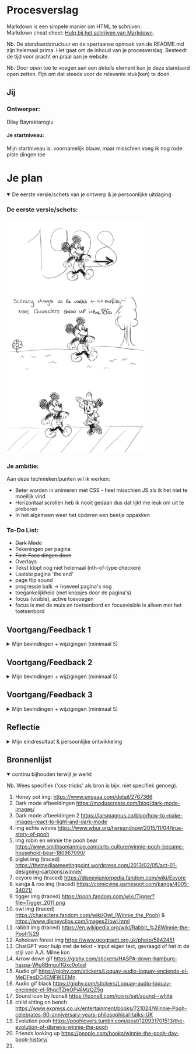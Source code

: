 # Procesverslag
Markdown is een simpele manier om HTML te schrijven.  
Markdown cheat cheet: [Hulp bij het schrijven van Markdown](https://github.com/adam-p/markdown-here/wiki/Markdown-Cheatsheet).

Nb. De standaardstructuur en de spartaanse opmaak van de README.md zijn helemaal prima. Het gaat om de inhoud van je procesverslag. Besteedt de tijd voor pracht en praal aan je website.

Nb. Door *open* toe te voegen aan een *details* element kun je deze standaard open zetten. Fijn om dat steeds voor de relevante stuk(ken) te doen.




## Jij

### Ontwerper:
Dilay Bayraktaroglu

#### Je startniveau:
Mijn startniveau is: voornamelijk blauw, maar misschien voeg ik nog rode piste dingen toe




# Je plan

<details open>
  <summary>De eerste versie/schets van je ontwerp & je persoonlijke uitdaging</summary>

  ### De eerste versie/schets:
  <img src="readme-images/mickeymousesketch1.png" width="375px" alt="eerste versie/schets">
  <img src="readme-images/mickeymousesketch2.png" width="375px" alt="eerste versie/schets">
  <img src="readme-images/mickeymousesketch3.png" width="375px" alt="eerste versie/schets">


  ### Je ambitie: 
  Aan deze technieken/punten wil ik werken:
  - Beter worden in animeren met CSS - heel misschien JS als ik het niet te moeilijk vind
  - Horizontaal scrollen heb ik nooit gedaan dus dat lijkt me leuk om uit te proberen
  - In het algemeen weer het coderen een beetje oppakken

  ### To-Do List:
  - ~~Dark Mode~~
  - Tekeningen per pagina
  - ~~Font-Face dingen doen~~
  - Overlays
  - Tekst klopt nog niet helemaal (nth-of-type checken)
  - Laatste pagina 'the end'
  - page flip sound
  - progressie balk -> hoeveel pagina's nog
  - toegankelijkheid (met knopjes door de pagina's)
  - focus (visible), active toevoegen
  - focus is met de muis en toetsenbord en focusvisible is alleen met het toetsenbord

 
</details>




## Voortgang/Feedback 1

<details>
  <summary>Mijn bevindingen + wijzigingen (minimaal 5)</summary>

  ### Bevinding 1:
  Omschrijving van wat er nog niet orde was (tekst en afbeeding(en)).
  <img src="readme-images/fb1.png" width="375px" alt="feedback sessie 1">
  - Misschien moet ik minder 'soorten' Mickeys gebruiken (De belangrijkste/bekendste Mickeys)
  - Objecten en andere characters interactief maken met Mickey
  - Nadenken over de bediening (Scrollen of met een knop)
  - De achtergronden maakt het interessanter
  - Easter egg: Characters die uit een object verschijnen bijvoorbeeld
  - Easter egg: Referenties naar andere elementen waar Mickey in voorkomt (In Aladdin is er bijvoorbeeld een referentie naar Mickey waarbij 'Genie' de Steamboat Willie tune fluit)

  <img src="readme-images/mickeymouse.png" width="375px" alt="feedback sessie 1">


  #### oplossing:
  Beschrijving hoe je het hebt hebt opgelost of als het niet gelukt is hoe je het zou oplossen (tekst en afbeeding(en)).
  Ik heb eigenlijk na dag 1 besloten om van character te veranderen. Sinds Mickey Mouse copyright .... heeft, kan ik dit project bijvoorbeeld niet op mijn portfolio zetten. Dus ga ik kiezen om door te gaan met Winnie The Pooh. Winnie is nu namelijk public domain, waardoor ik geen zorgen hoef te maken over copyright.


  ### Bevinding 2:
  Omschrijving van wat er nog niet orde was (tekst en afbeeding(en)).

  #### oplossing:
  Beschrijving hoe je het hebt hebt opgelost of als het niet gelukt is hoe je het zou oplossen (tekst en afbeeding(en)).



  ### Bevinding 3:
  ...

</details>




## Voortgang/Feedback 2

<details>
  <summary>Mijn bevindingen + wijzigingen (minimaal 5)</summary>
  
  ### Bevinding 1:
  Meer easter eggs - honing pot van pooh bijvoorbeeld toevoegen

  #### oplossing:
  Ik heb een honingpot button toegevoegd


  ### Bevinding 2:
  Code netjes maken - het staat een beetje door elkaar heen nu

  #### oplossing:
  Ik heb bij sommige plekken extra kopjes gegeven en meer ingesprongen


  ### Bevinding 3:
  Misschien iets met audio doen

  #### oplossing
  Ik heb audio toegevoegd die afspeelt in de achtergrond 
  

</details>




## Voortgang/Feedback 3

<details>
  <summary>Mijn bevindingen + wijzigingen (minimaal 5)</summary>
  
  ### Bevinding 1:
  Het einde is een beetje leeg dus daar kan ik nog iets mee doen

  #### oplossing:
  Ik heb een afbeelding toegevoegd 



  ### Bevinding 2:
  Omschrijving van wat er nog niet orde was (tekst en afbeeding(en)).

  #### oplossing:
  Beschrijving hoe je het hebt hebt opgelost of als het niet gelukt is hoe je het zou oplossen (tekst en afbeeding(en)).



  ### Bevinding 3:
  ...

</details>




## Reflectie

<details>
  <summary>Mijn eindresultaat & persoonlijke ontwikkeling</summary>

  ### Je uitkomst - karakteristiek screenshot(s):
  <img src="readme-images/mijlpaal1" width="375px" alt="eerste mijlpaal">
  <img src="readme-images/maniervoordrkmode.png" width="375px" alt="dark mode switch images">
  <img src="readme-images/kaartdialog" width="375px" alt="dialog van de kaart">
  <img src="readme-images/dialogdoesntacceptselect" width="375px" alt="wilde niet accepteren">
  <img src="readme-images/dialogmapcode" width="375px" alt="classes gebruikt voor dialog 2">


  ### Dit ging goed/Heb ik geleerd: 
  Ik gebruikte eerder veel classes maar dit keer heb ik beter begrepen hoe ik selectoren kan gebruiken (nth-of-type). Ik ben hierdoor ook meer gaan commenten tussen mijn werk door waardoor ik sneller weer wist waar ik was gebleven.

  <img src="readme-images/dummy-plaatje.jpg" width="375px" alt="top">


  ### Dit was lastig/Is niet gelukt:
  Pagina omslaan met knoppen, progressiebar zijn niet gelukt. Ik wilde een navigatie maken met het keyboard, maar dit is een van de minst
  accessible pagina's geworden helaas. Ook wilde ik nog een progressiebar en een knop op het einde waar je op kunt klikken om terug naar het begin te gaan. 

  Ook kostte het super veel tijd om alle afbeeldingen over te trekken. Daarom heb ik maar afbeeldingen gebruikt tussen mijn eigen werk door.

  <img src="readme-images/keyboardstruggles" width="375px" alt="bummer">
</details>




## Bronnenlijst

<details open>
<summary>continu bijhouden terwijl je werkt</summary>

Nb. Wees specifiek ('css-tricks' als bron is bijv. niet specifiek genoeg).

1. Honey pot img: https://www.pngaaa.com/detail/2767366
2. Dark mode afbeeldingen https://moduscreate.com/blog/dark-mode-images/
3. Dark mode afbeeldingen 2 https://larsmagnus.co/blog/how-to-make-images-react-to-light-and-dark-mode
4. img echte winnie https://www.wbur.org/hereandnow/2015/11/04/true-story-of-pooh
5. img robin en winnie the pooh bear https://www.smithsonianmag.com/arts-culture/winnie-pooh-became-household-bear-180967090/
6. piglet img (traced) https://themediaameetingpoint.wordpress.com/2013/02/05/act-01-designing-cartoons/winnie/
7. eeyore img (traced) https://disneyjuniorpedia.fandom.com/wiki/Eeyore
8. kanga & roo img (traced) https://comicvine.gamespot.com/kanga/4005-34021/
9. tigger img (traced) https://pooh.fandom.com/wiki/Tigger?file=Tigger_2011.png
10. owl img (traced) https://characters.fandom.com/wiki/Owl_(Winnie_the_Pooh) & https://www.disneyclips.com/images2/owl.html
11. rabbit img (traced) https://en.wikipedia.org/wiki/Rabbit_%28Winnie-the-Pooh%29
12. Ashdown forest img https://www.geograph.org.uk/photo/5842451
13. ChatGPT voor hulp met de tekst - input eigen text, gevraagd of het in de stijl van A.A. Milne kon
14. Arrow down gif https://giphy.com/stickers/HASPA-down-hamburg-haspa-Wtg8Bmgul1Qxc0otod
15. Audio gif https://giphy.com/stickers/Loquay-audio-loquay-enciende-el-MeDFeqDC4EMFiKEEMn
16. Audio gif black https://giphy.com/stickers/Loquay-audio-loquay-enciende-el-RhqcTZmOPi4iMzQZ5g
17. Sound icon by Icons8 https://icons8.com/icons/set/sound--white
18. child sitting on bench https://www.express.co.uk/entertainment/books/721024/Winnie-Pooh-celebrates-90-anniversary-years-philosophical-talks-UK
19. Evolution pooh https://poohlovers.tumblr.com/post/120931701513/the-evolution-of-disneys-winnie-the-pooh
20. Friends looking up https://people.com/books/winnie-the-pooh-day-book-history/
21. 

</details>